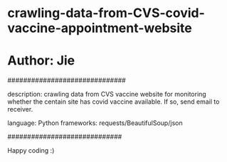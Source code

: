 # crawling-data-from-CVS-covid-vaccine-appointment-website
# Author: Jie

##############################

description:
crawling data from CVS vaccine website for monitoring whether the centain site has covid vaccine available. 
If so, send email to receiver.

language: Python
frameworks: requests/BeautifulSoup/json

#############################

Happy coding :)
